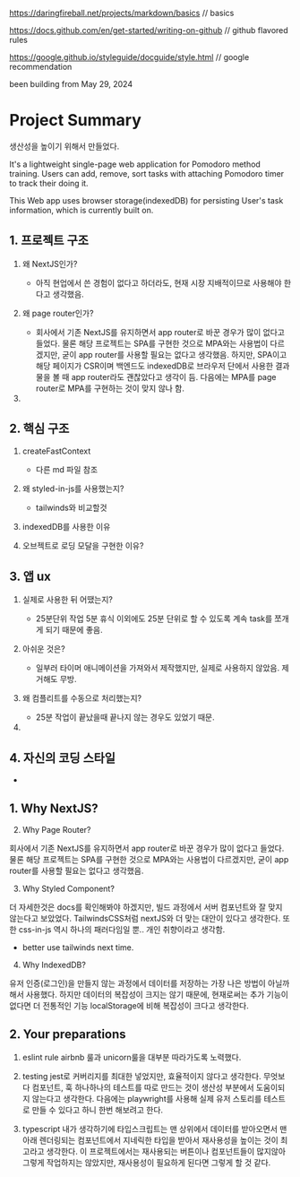 https://daringfireball.net/projects/markdown/basics
// basics

https://docs.github.com/en/get-started/writing-on-github
// github flavored rules

https://google.github.io/styleguide/docguide/style.html
// google recommendation

been building from May 29, 2024

# Project Summary

생산성을 높이기 위해서 만들었다.

It's a lightweight single-page web application for Pomodoro method training.
Users can add, remove, sort tasks with attaching Pomodoro timer to track their doing it.

This Web app uses browser storage(indexedDB) for persisting User's task information, which is currently built on.

## 1. 프로젝트 구조

1. 왜 NextJS인가?

   - 아직 현업에서 쓴 경험이 없다고 하더라도, 현재 시장 지배적이므로 사용해야 한다고 생각했음.

2. 왜 page router인가?

   - 회사에서 기존 NextJS를 유지하면서 app router로 바꾼 경우가 많이 없다고 들었다. 물론 해당 프로젝트는 SPA를 구현한 것으로 MPA와는 사용법이 다르겠지만, 굳이 app router를 사용할 필요는 없다고 생각했음. 하지만, SPA이고 해당 페이지가 CSR이며 백엔드도 indexedDB로 브라우저 단에서 사용한 결과물을 볼 때 app router라도 괜찮았다고 생각이 듬. 다음에는 MPA를 page router로 MPA를 구현하는 것이 맞지 않나 함.

3.

## 2. 핵심 구조

1. createFastContext

   - 다른 md 파일 참조

2. 왜 styled-in-js를 사용했는지?

   - tailwinds와 비교할것

3. indexedDB를 사용한 이유
4. 오브젝트로 로딩 모달을 구현한 이유?

## 3. 앱 ux

1. 실제로 사용한 뒤 어땠는지?

   - 25분단위 작업 5분 휴식 이외에도 25분 단위로 할 수 있도록 계속 task를 쪼개게 되기 때문에 좋음.

2. 아쉬운 것은?

   - 일부러 타이머 애니메이션을 가져와서 제작했지만, 실제로 사용하지 않았음. 제거해도 무방.

3. 왜 컴플리트를 수동으로 처리했는지?

   - 25분 작업이 끝났을때 끝나지 않는 경우도 있었기 때문.

4.

## 4. 자신의 코딩 스타일

-

## 1. Why NextJS?

2. Why Page Router?

회사에서 기존 NextJS를 유지하면서 app router로 바꾼 경우가 많이 없다고 들었다. 물론 해당 프로젝트는 SPA를 구현한 것으로 MPA와는 사용법이 다르겠지만, 굳이 app router를 사용할 필요는 없다고 생각했음.

3. Why Styled Component?

더 자세한것은 docs를 확인해봐야 하겠지만, 빌드 과정에서 서버 컴포넌트와 잘 맞지 않는다고 보았었다. TailwindsCSS처럼 nextJS와 더 맞는 대안이 있다고 생각한다. 또한 css-in-js 역시 하나의 패러다임일 뿐.. 개인 취향이라고 생각함.

- better use tailwinds next time.

4. Why IndexedDB?

유저 인증(로그인)을 만들지 않는 과정에서 데이터를 저장하는 가장 나은 방법이 아닐까 해서 사용했다. 하지만 데이터의 복잡성이 크지는 않기 때문에, 현재로써는 추가 기능이 없다면 더 전통적인 기능 localStorage에 비해 복잡성이 크다고 생각한다.

## 2. Your preparations

1. eslint rule
   airbnb 룰과 unicorn룰을 대부분 따라가도록 노력했다.

2. testing
   jest로 커버리지를 최대한 넣었지만, 효율적이지 않다고 생각한다. 무엇보다 컴포넌트, 훅 하나하나의 테스트를 따로 만드는 것이 생산성 부분에서 도움이되지 않는다고 생각한다. 다음에는 playwright를 사용해 실제 유저 스토리를 테스트로 만들 수 있다고 하니 한번 해보려고 한다.

3. typescript
   내가 생각하기에 타입스크립트는 맨 상위에서 데이터를 받아오면서 맨 아래 렌더링되는 컴포넌트에서 지네릭한 타입을 받아서 재사용성을 높이는 것이 최고라고 생각한다. 이 프로젝트에서는 재사용되는 버튼이나 컴포넌트들이 많지않아 그렇게 작업하지는 않았지만, 재사용성이 필요하게 된다면 그렇게 할 것 같다.
